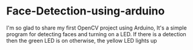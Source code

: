 # Face-Detection-using-arduino
I'm so glad to share my first OpenCV project using Arduino, It's a simple program for detecting faces and turning on a LED. If there is a detection then the green LED is on otherwise, the yellow LED lights up
